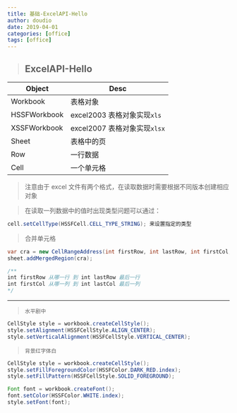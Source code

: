```yaml
---
title: 基础-ExcelAPI-Hello
author: doudio
date: 2019-04-01
categories: [office]
tags: [office]
---
```


> ## ExcelAPI-Hello

| Object       | Desc                         |
| ------------ | ---------------------------- |
| Workbook     | 表格对象                     |
| HSSFWorkbook | excel2003 表格对象实现`xls`  |
| XSSFWorkbook | excel2007 表格对象实现`xlsx` |
| Sheet        | 表格中的页                   |
| Row          | 一行数据                     |
| Cell         | 一个单元格                   |

> 注意由于 excel 文件有两个格式，在读取数据时需要根据不同版本创建相应对象

> 在读取一列数据中的值时出现类型问题可以通过：

```java
cell.setCellType(HSSFCell.CELL_TYPE_STRING); 来设置指定的类型
```

> 合并单元格

```java
var cra = new CellRangeAddress(int firstRow, int lastRow, int firstCol, int lastCol);
sheet.addMergedRegion(cra);

/**
int firstRow 从哪一行 到 int lastRow 最后一行
int firstCol 从哪一列 到 int lastCol 最后一列
*/
```

---

> `水平剧中`

```java
CellStyle style = workbook.createCellStyle();
style.setAlignment(HSSFCellStyle.ALIGN_CENTER);
style.setVerticalAlignment(HSSFCellStyle.VERTICAL_CENTER);
```

> `背景红字体白`

```java
CellStyle style = workbook.createCellStyle();
style.setFillForegroundColor(HSSFColor.DARK_RED.index);
style.setFillPattern(HSSFCellStyle.SOLID_FOREGROUND);

Font font = workbook.createFont();
font.setColor(HSSFColor.WHITE.index);
style.setFont(font);
```

